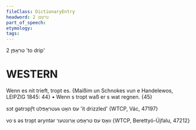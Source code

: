 ```yaml
---
fileClass: DictionaryEntry
headword: טראָפּן 2
part_of_speech: 
etymology: 
tags: 
---
```

טראָפּן 2
'to drip'

WESTERN
========

Wenn es nit trieft, tropt es.
{Maißim un Schnokes vun e Handelewos, LEIPZIG 1845: 44}
	•	Wenn s tropt waß er s wat regnen. {45}

sɔt gətrɔpl̩ʲt עס האָט געטראָפּלט 'it drizzled' {WTCP, Vác, 47197}

voˑs əs trɔpt əryntər וואָס עס טראָפּט אַרונטער {WTCP, Berettyó-Újfalu, 47212}
